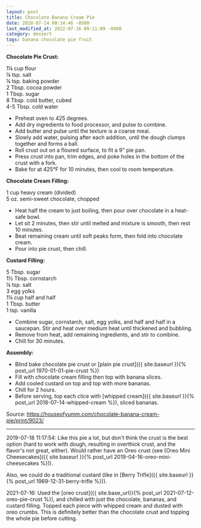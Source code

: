 ```yaml
---
layout: post
title: Chocolate Banana Cream Pie
date: 2018-07-14 00:14:46 -0500
last_modified_at: 2022-07-16 09:11:09 -0400
category: dessert
tags: banana chocolate pie fruit
---
```

**Chocolate Pie Crust:**
  
1¼ cup flour  
¼ tsp. salt  
¼ tsp. baking powder  
2 Tbsp. cocoa powder  
1 Tbsp. sugar  
8 Tbsp. cold butter, cubed  
4-5 Tbsp. cold water  
 * Preheat oven to 425 degrees.
 * Add dry ingredients to food processor, and pulse to combine.
 * Add butter and pulse until the texture is a coarse meal.
 * Slowly add water, pulsing after each addition, until the dough clumps together and forms a ball.
 * Roll crust out on a floured surface, to fit a 9" pie pan.
 * Press crust into pan, trim edges, and poke holes in the bottom of the crust with a fork.
 * Bake for at 425°F for 10 minutes, then cool to room temperature.

**Chocolate Cream Filling:**
  
1 cup heavy cream (divided)  
5 oz. semi-sweet chocolate, chopped  
 * Heat half the cream to just boiling, then pour over chocolate in a heat-safe bowl.
 * Let sit 2 minutes, then stir until melted and mixture is smooth, then rest 10 minutes.
 * Beat remaining cream until soft peaks form, then fold into chocolate cream.
 * Pour into pie crust, then chill.

**Custard Filling:**
  
5 Tbsp. sugar  
1½ Tbsp. cornstarch  
¼ tsp. salt  
3 egg yolks  
1¼ cup half and half  
1 Tbsp. butter  
1 tsp. vanilla  
 * Combine sugar, cornstarch, salt, egg yolks, and half and half in a saucepan. Stir and heat over medium heat until thickened and bubbling.
 * Remove from heat, add remaining ingredients, and stir to combine.
 * Chill for 30 minutes.

**Assembly:**

* Blind bake chocolate pie crust or [plain pie crust]({{ site.baseurl }}{% post_url 1970-01-01-pie-crust %})
* Fill with chocolate cream filling then top with banana slices.
* Add cooled custard on top and top with more bananas.
* Chill for 2 hours.
* Before serving, top each clice with [whipped cream]({{ site.baseurl }}{% post_url 2018-07-14-whipped-cream %}), sliced bananas.

Source: <https://houseofyumm.com/chocolate-banana-cream-pie/print/9023/>

---

2019-07-18 11:17:54: Like this pie a lot, but don't think the crust is the best
option (hard to work with dough, resulting in overthick crust, and the flavor's not
great, either).  Would rather have an Oreo crust (see [Oreo Mini Cheesecakes]({{ site.baseurl }}{% post_url 2019-04-16-oreo-mini-cheesecakes %})).

Also, we could do a traditional custard (like in [Berry Trifle]({{ site.baseurl }}{% post_url 1969-12-31-berry-trifle %})).

2021-07-16: Used the [oreo crust]({{ site.base_url}}{% post_url 2021-07-12-oreo-pie-crust %}), and
chilled with just the chocolate, bananas, and custard filling. Topped each piece with whipped cream
and dusted with oreo crumbs. This is definitely better than the chocolate crust and topping the
whole pie before cutting.
